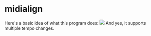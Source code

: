 # midialign
Here's a basic idea of what this program does:
![](https://i.imgur.com/gE1VPYX.png)
And yes, it supports multiple tempo changes.
